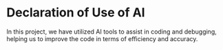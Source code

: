 # Declaration of Use of AI

In this project, we have utilized AI tools to assist in coding and debugging, helping us to improve the code in terms of efficiency and accuracy. 